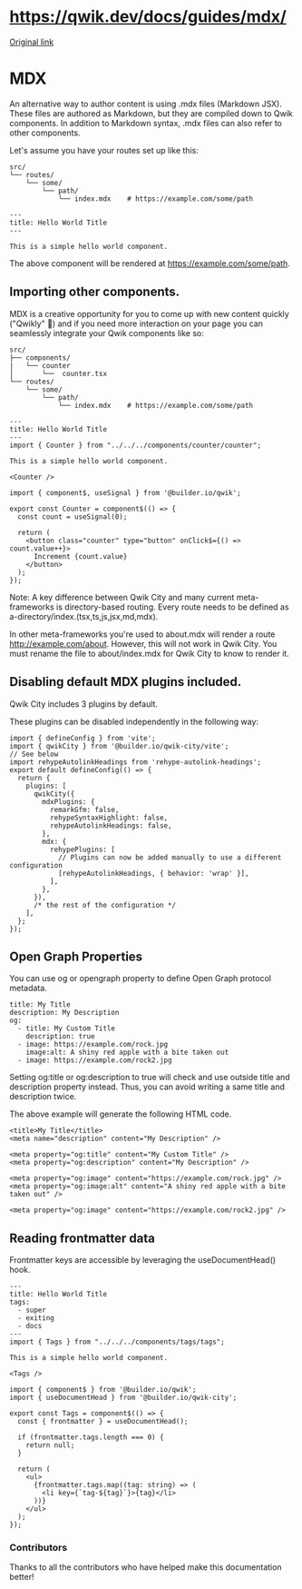 # https://qwik.dev/docs/guides/mdx/

[Original link](https://qwik.dev/docs/guides/mdx/)

# MDX

An alternative way to author content is using .mdx files (Markdown JSX). These files are authored as Markdown, but they are compiled down to Qwik components. In addition to Markdown syntax, .mdx files can also refer to other components.

Let's assume you have your routes set up like this:

```
src/
└── routes/
    └── some/
        └── path/
            └── index.mdx    # https://example.com/some/path
```

```
---
title: Hello World Title
---
 
This is a simple hello world component.
```

The above component will be rendered at https://example.com/some/path.

## Importing other components.

MDX is a creative opportunity for you to come up with new content quickly ("Qwikly" 🙂) and if you need more interaction on your page you can seamlessly integrate your Qwik components like so:

```
src/
├── components/
|   └── counter
│       └──  counter.tsx
└── routes/
    └── some/
        └── path/
            └── index.mdx    # https://example.com/some/path
```

```
---
title: Hello World Title
---
import { Counter } from "../../../components/counter/counter";
 
This is a simple hello world component.
 
<Counter />
```

```
import { component$, useSignal } from '@builder.io/qwik';
 
export const Counter = component$(() => {
  const count = useSignal(0);
 
  return (
    <button class="counter" type="button" onClick$={() => count.value++}>
      Increment {count.value}
    </button>
  );
});
```

Note: A key difference between Qwik City and many current meta-frameworks is directory-based routing. Every route needs to be defined as a-directory/index.(tsx,ts,js,jsx,md,mdx).

In other meta-frameworks you're used to about.mdx will render a route http://example.com/about. However, this will not work in Qwik City. You must rename the file to about/index.mdx for Qwik City to know to render it.

## Disabling default MDX plugins included.

Qwik City includes 3 plugins by default.

These plugins can be disabled independently in the following way:

```
import { defineConfig } from 'vite';
import { qwikCity } from '@builder.io/qwik-city/vite';
// See below
import rehypeAutolinkHeadings from 'rehype-autolink-headings';
export default defineConfig(() => {
  return {
    plugins: [
      qwikCity({
        mdxPlugins: {
          remarkGfm: false,
          rehypeSyntaxHighlight: false,
          rehypeAutolinkHeadings: false,
        },
        mdx: {
          rehypePlugins: [
            // Plugins can now be added manually to use a different configuration
            [rehypeAutolinkHeadings, { behavior: 'wrap' }],
          ],
        },
      }),
      /* the rest of the configuration */
    ],
  };
});
```

## Open Graph Properties

You can use og or opengraph property to define Open Graph protocol metadata.

```
title: My Title
description: My Description
og:
  - title: My Custom Title
    description: true
  - image: https://example.com/rock.jpg
    image:alt: A shiny red apple with a bite taken out
  - image: https://example.com/rock2.jpg
```

Setting og:title or og:description to true will check and use outside title and description property instead. Thus, you can avoid writing a same title and description twice.

The above example will generate the following HTML code.

```
<title>My Title</title>
<meta name="description" content="My Description" />
 
<meta property="og:title" content="My Custom Title" />
<meta property="og:description" content="My Description" />
 
<meta property="og:image" content="https://example.com/rock.jpg" />
<meta property="og:image:alt" content="A shiny red apple with a bite taken out" />
 
<meta property="og:image" content="https://example.com/rock2.jpg" />
```

## Reading frontmatter data

Frontmatter keys are accessible by leveraging the useDocumentHead() hook.

```
---
title: Hello World Title
tags:
  - super
  - exiting
  - docs
---
import { Tags } from "../../../components/tags/tags";
 
This is a simple hello world component.
 
<Tags />
```

```
import { component$ } from '@builder.io/qwik';
import { useDocumentHead } from '@builder.io/qwik-city';
 
export const Tags = component$(() => {
  const { frontmatter } = useDocumentHead();
  
  if (frontmatter.tags.length === 0) {
    return null;
  }
  
  return (
    <ul>
      {frontmatter.tags.map((tag: string) => (
        <li key={`tag-${tag}`}>{tag}</li>
      ))}
    </ul>
  );
});
```

### Contributors

Thanks to all the contributors who have helped make this documentation better!
